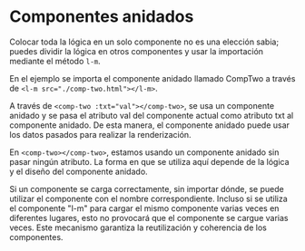 <template is="exm-article">
<a href="../../publics/examples/nested-component/demo.html" preview></a>
<a href="../../publics/examples/nested-component/comp-one.html" main></a>
<a href="../../publics/examples/nested-component/comp-two.html"></a>
</template>

# Componentes anidados

Colocar toda la lógica en un solo componente no es una elección sabia; puedes dividir la lógica en otros componentes y usar la importación mediante el método `l-m`.

En el ejemplo se importa el componente anidado llamado CompTwo a través de `<l-m src="./comp-two.html"></l-m>`.

A través de `<comp-two :txt="val"></comp-two>`, se usa un componente anidado y se pasa el atributo val del componente actual como atributo txt al componente anidado. De esta manera, el componente anidado puede usar los datos pasados para realizar la renderización.

En `<comp-two></comp-two>`, estamos usando un componente anidado sin pasar ningún atributo. La forma en que se utiliza aquí depende de la lógica y el diseño del componente anidado.

Si un componente se carga correctamente, sin importar dónde, se puede utilizar el componente con el nombre correspondiente. Incluso si se utiliza el componente "l-m" para cargar el mismo componente varias veces en diferentes lugares, esto no provocará que el componente se cargue varias veces. Este mecanismo garantiza la reutilización y coherencia de los componentes.
